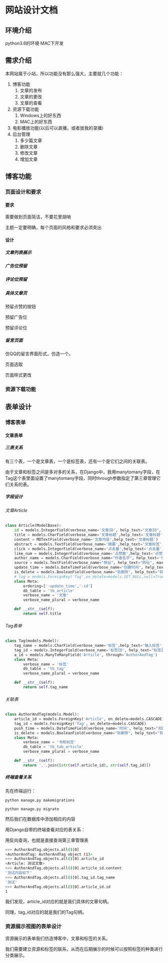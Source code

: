 # 网站设计文档
## 环境介绍
python3.6的环境
MAC下开发

## 需求介绍

本网站属于小站，所以功能没有那么强大，主要就几个功能：

1. 博客功能
   1. 文章的发布
   2. 文章的更改
   3. 文章的查看
2. 资源下载功能
   1. Windows上的好东西
   2. MAC上的好东西
3. 电影播放功能(以后可以直播，或者放我的录播)
4. 后台管理
   1. 多少篇文章
   2. 删除文章
   3. 修改文章
   4. 增加文章

## 博客功能

### 页面设计和要求

#### 要求

需要做到页面简洁，不要花里胡哨

主题一定要明确，每个页面的风格和要求必须突出

#### 设计

##### 文章列表展示

##### 广告位预留

##### 评论位预留

##### 具体文章页

预留点赞的按钮

预留广告位

预留评论位

##### 留言页面

仿QQ的留言界面形式，仿造一个。

页面选取

页面样式更改

### 资源下载功能

## 表单设计

### 博客表单

#### 文章表单

##### 三表关系

有三个表，一个是文章表，一个是标签表，还有一个是它们之间的关联表。

由于文章和标签之间是多对多的关系，在Django中，我用manytomany字段，在Tag这个表里面设置了manytomany字段，同时through参数指定了第三章管理它们关系的表。

##### 字段设计

######  文章Article

```python
class Article(ModelBase):
    id = models.IntegerField(verbose_name='文章ID', help_text="文章ID", primary_key=True, auto_created=True)
    title = models.CharField(verbose_name='文章标题',help_text='文章标题',max_length=150)
    content = MDTextField(verbose_name='文章内容',help_text='文章标题')
    abstract = models.TextField(verbose_name='摘要',help_text='文章标签',default=None)
    click = models.IntegerField(verbose_name='点击量',help_text='点击量',default=0)
    like_num = models.IntegerField(verbose_name='点赞数',help_text='点赞数',default=0)
    author_name = models.CharField(verbose_name="作者名字", help_text='作者名字', default='兔子', max_length=10)
    source = models.TextField(verbose_name="网址", help_text="网址", max_length=400, default='')
    update_time = models.DateTimeField(verbose_name="创建时间", help_text="创建时间", default=timezone.now())
    is_delete = models.BooleanField(verbose_name="软删除", help_text="软删除", default=0)
    # tag = models.ForeignKey('Tag',on_delete=models.SET_NULL,null=True)
    class Meta:
        ordering=['-update_time','-id']
        db_table = 'tb_article'
        verbose_name = '文章'
        verbose_name_plural = verbose_name

    def __str__(self):
        return self.title
```

###### Tag表单

```python
class Tag(models.Model):
    tag_name = models.CharField(verbose_name='标签',help_text='输入标签',max_length=64)
    tag_id = models.IntegerField(verbose_name='标签ID', help_text="标签ID", primary_key=True, auto_created=True)
    a_id = models.ManyToManyField('Article', through='AuthorAndTag')
    class Meta:
        verbose_name = '标签'
        db_table = 'tb_tag'
        verbose_name_plural = verbose_name

    def __str__(self):
        return self.tag_name
```

###### 关联表

```python
class AuthorAndTag(models.Model):
    article_id = models.ForeignKey('Article', on_delete=models.CASCADE)  # 外键关联
    tag_id = models.ForeignKey('Tag', on_delete=models.CASCADE)
    push_time = models.DateTimeField(verbose_name='时间', help_text="创建时间", auto_created=True, default=timezone.now())
    is_delete = models.BooleanField(verbose_name="软删除", help_text="软删除", default=0)
    class Meta:
        verbose_name = '书和标签'
        db_table = 'tb_tab_article'
        verbose_name_plural = verbose_name

    def __str__(self):
        return ','.join([str(self.article_id), str(self.tag_id)])
```



##### 终端查看关系

先在终端运行：

`python manage.py makemigrations`

`python manage.py migrate`

然后我们在数据库中添加相应的内容

用Django自带的终端查看对应的表关系：

用反向查询，也就是直接查询第三章管理表

```bash
>>> AuthorAndTag.objects.all()[0]
<AuthorAndTag: AuthorAndTag object (1)>
>>> AuthorAndTag.objects.all()[0].article_id
<Article: 测试文章>
>>> AuthorAndTag.objects.all()[0].article_id.content
'测试内容如下'
>>> AuthorAndTag.objects.all()[0].tag_id.tag_name
'测试'
>>> AuthorAndTag.objects.all()[0].article_id.id
1

```

我们发现，article_id对应的就是我们具体的文章句柄。

同理，tag_id对应的就是我们的Tag句柄。

### 资源展示视图的表单设计

资源展示的表单我们仿造博客中，文章和标签的关系。

我们需要建立资源和标签的联系，从而在后期展示的时候可以按照标签的种类进行分类展示。